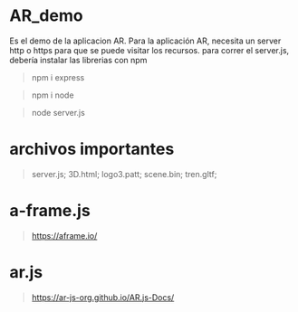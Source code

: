 # AR_demo
Es el demo de la aplicacion AR. Para la aplicación AR, necesita un server http o https para que se puede visitar los recursos.
para correr el server.js, debería instalar las librerias con npm
> npm i express

> npm i node

> node server.js

# archivos importantes
> server.js; 3D.html; logo3.patt; scene.bin; tren.gltf;
# a-frame.js
> https://aframe.io/

# ar.js
> https://ar-js-org.github.io/AR.js-Docs/
